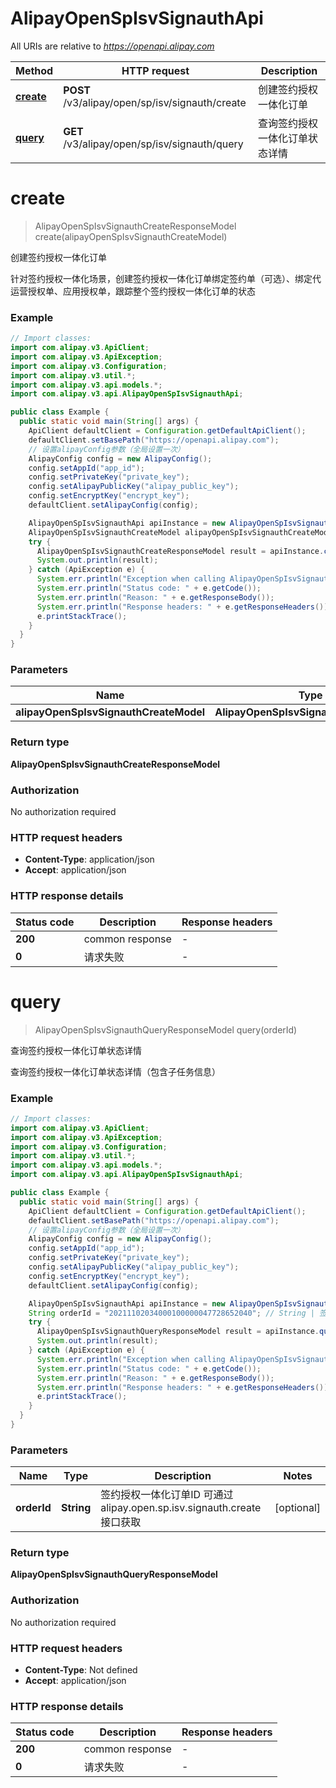 # AlipayOpenSpIsvSignauthApi

All URIs are relative to *https://openapi.alipay.com*

| Method | HTTP request | Description |
|------------- | ------------- | -------------|
| [**create**](AlipayOpenSpIsvSignauthApi.md#create) | **POST** /v3/alipay/open/sp/isv/signauth/create | 创建签约授权一体化订单 |
| [**query**](AlipayOpenSpIsvSignauthApi.md#query) | **GET** /v3/alipay/open/sp/isv/signauth/query | 查询签约授权一体化订单状态详情 |


<a name="create"></a>
# **create**
> AlipayOpenSpIsvSignauthCreateResponseModel create(alipayOpenSpIsvSignauthCreateModel)

创建签约授权一体化订单

针对签约授权一体化场景，创建签约授权一体化订单绑定签约单（可选）、绑定代运营授权单、应用授权单，跟踪整个签约授权一体化订单的状态

### Example
```java
// Import classes:
import com.alipay.v3.ApiClient;
import com.alipay.v3.ApiException;
import com.alipay.v3.Configuration;
import com.alipay.v3.util.*;
import com.alipay.v3.api.models.*;
import com.alipay.v3.api.AlipayOpenSpIsvSignauthApi;

public class Example {
  public static void main(String[] args) {
    ApiClient defaultClient = Configuration.getDefaultApiClient();
    defaultClient.setBasePath("https://openapi.alipay.com");
    // 设置alipayConfig参数（全局设置一次）
    AlipayConfig config = new AlipayConfig();
    config.setAppId("app_id");
    config.setPrivateKey("private_key");
    config.setAlipayPublicKey("alipay_public_key");
    config.setEncryptKey("encrypt_key");
    defaultClient.setAlipayConfig(config);

    AlipayOpenSpIsvSignauthApi apiInstance = new AlipayOpenSpIsvSignauthApi(defaultClient);
    AlipayOpenSpIsvSignauthCreateModel alipayOpenSpIsvSignauthCreateModel = new AlipayOpenSpIsvSignauthCreateModel(); // AlipayOpenSpIsvSignauthCreateModel | 
    try {
      AlipayOpenSpIsvSignauthCreateResponseModel result = apiInstance.create(alipayOpenSpIsvSignauthCreateModel);
      System.out.println(result);
    } catch (ApiException e) {
      System.err.println("Exception when calling AlipayOpenSpIsvSignauthApi#create");
      System.err.println("Status code: " + e.getCode());
      System.err.println("Reason: " + e.getResponseBody());
      System.err.println("Response headers: " + e.getResponseHeaders());
      e.printStackTrace();
    }
  }
}
```

### Parameters

| Name | Type | Description  | Notes |
|------------- | ------------- | ------------- | -------------|
| **alipayOpenSpIsvSignauthCreateModel** | **AlipayOpenSpIsvSignauthCreateModel**|  | [optional] |

### Return type

**AlipayOpenSpIsvSignauthCreateResponseModel**

### Authorization

No authorization required

### HTTP request headers

 - **Content-Type**: application/json
 - **Accept**: application/json

### HTTP response details
| Status code | Description | Response headers |
|-------------|-------------|------------------|
| **200** | common response |  -  |
| **0** | 请求失败 |  -  |

<a name="query"></a>
# **query**
> AlipayOpenSpIsvSignauthQueryResponseModel query(orderId)

查询签约授权一体化订单状态详情

查询签约授权一体化订单状态详情（包含子任务信息）

### Example
```java
// Import classes:
import com.alipay.v3.ApiClient;
import com.alipay.v3.ApiException;
import com.alipay.v3.Configuration;
import com.alipay.v3.util.*;
import com.alipay.v3.api.models.*;
import com.alipay.v3.api.AlipayOpenSpIsvSignauthApi;

public class Example {
  public static void main(String[] args) {
    ApiClient defaultClient = Configuration.getDefaultApiClient();
    defaultClient.setBasePath("https://openapi.alipay.com");
    // 设置alipayConfig参数（全局设置一次）
    AlipayConfig config = new AlipayConfig();
    config.setAppId("app_id");
    config.setPrivateKey("private_key");
    config.setAlipayPublicKey("alipay_public_key");
    config.setEncryptKey("encrypt_key");
    defaultClient.setAlipayConfig(config);

    AlipayOpenSpIsvSignauthApi apiInstance = new AlipayOpenSpIsvSignauthApi(defaultClient);
    String orderId = "20211102034000100000047728652040"; // String | 签约授权一体化订单ID 可通过alipay.open.sp.isv.signauth.create 接口获取
    try {
      AlipayOpenSpIsvSignauthQueryResponseModel result = apiInstance.query(orderId);
      System.out.println(result);
    } catch (ApiException e) {
      System.err.println("Exception when calling AlipayOpenSpIsvSignauthApi#query");
      System.err.println("Status code: " + e.getCode());
      System.err.println("Reason: " + e.getResponseBody());
      System.err.println("Response headers: " + e.getResponseHeaders());
      e.printStackTrace();
    }
  }
}
```

### Parameters

| Name | Type | Description  | Notes |
|------------- | ------------- | ------------- | -------------|
| **orderId** | **String**| 签约授权一体化订单ID 可通过alipay.open.sp.isv.signauth.create 接口获取 | [optional] |

### Return type

**AlipayOpenSpIsvSignauthQueryResponseModel**

### Authorization

No authorization required

### HTTP request headers

 - **Content-Type**: Not defined
 - **Accept**: application/json

### HTTP response details
| Status code | Description | Response headers |
|-------------|-------------|------------------|
| **200** | common response |  -  |
| **0** | 请求失败 |  -  |


